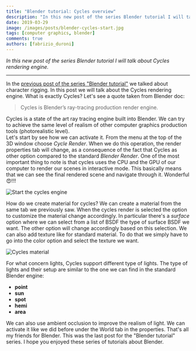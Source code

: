 ```yaml
---
title: "Blender tutorial: Cycles overview"
description: "In this new post of the series Blender tutorial I will talk about Cycles."
date: 2019-03-29
image: /images/posts/blender-cycles-start.jpg
tags: [computer graphics, blender]
comments: true
authors: [fabrizio_duroni]
---
```


*In this new post of the series Blender tutorial I will talk about Cycles rendering engine.*

---

In the [previous post of the series "Blender tutorial"](/2019/03/28/blender-tutorial-14-armatures-character-rigging/)
we talked about character rigging. In this post we will talk about the Cycles rendering engine. What is exactly Cycles?
Let's see a quote taken from Blender doc:

> Cycles is Blender’s ray-tracing production render engine.

Cycles is a state of the art ray tracing engine built into Blender. We can try to achieve the same level of realism of
other computer graphics production tools (photorealistic level).  
Let's start by see how we can activate it. From the menu at the top of the 3D window choose *Cycle Render*. When we do
this operation, the render properties tab will change, as a consequence of the fact that Cycles as other option compared
to the standard *Blender Render*. One of the most important thing to note is that cycles uses the CPU and the GPU of our
computer to render our scenes in interactive mode. This basically means that we can see the final rendered scene and
navigate through it. Wonderful :heart_eyes:!!!

![Start the cycles engine](../images/posts/blender-cycles-start.jpg)

How do we create material for cycles? We can create a material from the same tab we previously saw. When the cycles
render is selected the option to customize the material change accordingly. In particular there's a *surface* option
where we can select from a list of BSDF the type of surface BSDF we want. The other option will change accordingly based
on this selection. We can also add texture like for standard material. To do that we simply have to go into the color
option and select the texture we want.

![Cycles material](../images/posts/blender-cycles-material.jpg)

For what concern lights, Cycles support different type of lights. The type of lights and their setup are similar to the
one we can find in the standard Blender engine:

* **point**
* **sun**
* **spot**
* **hemi**
* **area**

We can also use ambient occlusion to improve the realism of light. We can activate it like we did before under the World
tab in the properties. That's all my friends for Blender. This was the last post for the "Blender tutorial" series. I
hope you enjoyed these series of tutorials about Blender.
